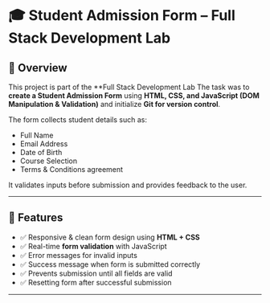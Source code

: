 # 🎓 Student Admission Form – Full Stack Development Lab

## 📌 Overview
This project is part of the **Full Stack Development Lab 
The task was to **create a Student Admission Form** using **HTML, CSS, and JavaScript (DOM Manipulation & Validation)** and initialize **Git for version control**.

The form collects student details such as:
- Full Name  
- Email Address  
- Date of Birth  
- Course Selection  
- Terms & Conditions agreement  

It validates inputs before submission and provides feedback to the user.

---

## 🚀 Features
- ✅ Responsive & clean form design using **HTML + CSS**  
- ✅ Real-time **form validation** with JavaScript  
- ✅ Error messages for invalid inputs  
- ✅ Success message when form is submitted correctly  
- ✅ Prevents submission until all fields are valid  
- ✅ Resetting form after successful submission  
---
